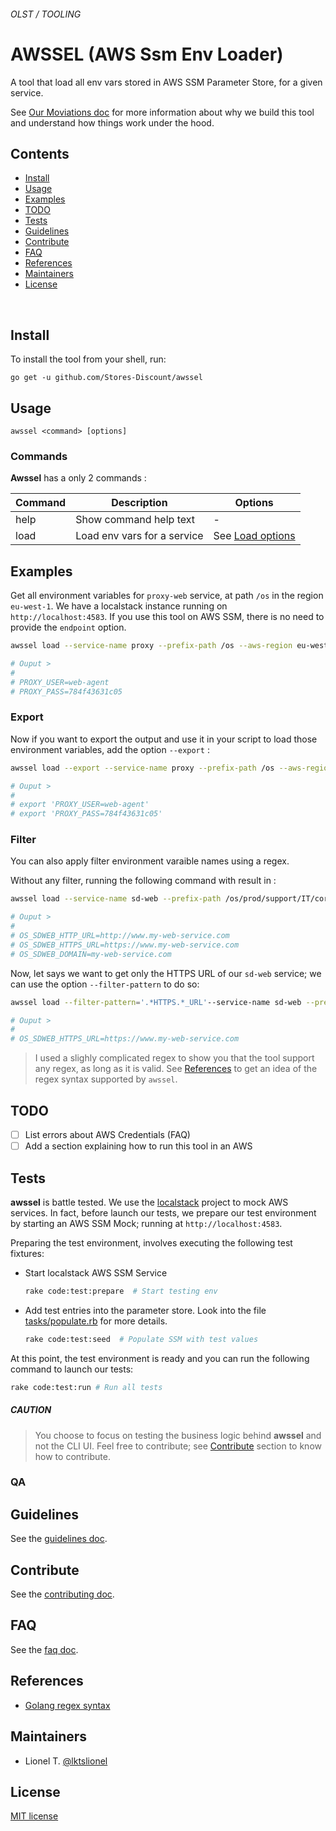 ###### OLST / TOOLING
# AWSSEL (AWS Ssm Env Loader)


A tool that load all env vars stored in AWS SSM Parameter Store, for a given service.

See [Our Moviations doc](docs/awssel/motivations.md) for more information about why we build this tool and understand how things work under the hood.



## Contents

* [Install]
* [Usage]
* [Examples]
* [TODO]
* [Tests]
* [Guidelines]
* [Contribute]
* [FAQ]
* [References]
* [Maintainers]
* [License]

<br>

## Install

To install the tool from your shell, run:

```
go get -u github.com/Stores-Discount/awssel
```

## Usage

```
awssel <command> [options]
```

### Commands

**Awssel** has a only 2 commands : 



Command | Description | Options
---------|----------|---------
 help | Show command help text | -
 load | Load env vars for a service | See [Load options](docs/awssel/cmd/load.md)


## Examples

Get all environment variables for `proxy-web` service, at path `/os` in the region `eu-west-1`.
We have a localstack instance running on `http://localhost:4583`.
If you use this tool on AWS SSM, there is no need to provide the `endpoint` option.

```bash
awssel load --service-name proxy --prefix-path /os --aws-region eu-west-1 --endpoint http://localhost:4583

# Ouput >
# 
# PROXY_USER=web-agent
# PROXY_PASS=784f43631c05
```

### Export

Now if you want to export the output and use it in your script to load those environment variables, add the option `--export` : 

```bash
awssel load --export --service-name proxy --prefix-path /os --aws-region eu-west-1 --endpoint http://localhost:4583 

# Ouput >
# 
# export 'PROXY_USER=web-agent'
# export 'PROXY_PASS=784f43631c05'
```

### Filter

You can also apply filter environment varaible names using a regex.  

Without any filter, running the following command with result in : 

```bash
awssel load --service-name sd-web --prefix-path /os/prod/support/IT/core  --aws-region eu-west-1 --filter-pattern=".*URL"  --endpoint http://localhost:4583 --export

# Ouput >
# 
# OS_SDWEB_HTTP_URL=http://www.my-web-service.com
# OS_SDWEB_HTTPS_URL=https://www.my-web-service.com
# OS_SDWEB_DOMAIN=my-web-service.com
```

Now, let says we want to get only the HTTPS URL of our `sd-web` service; we can use the option `--filter-pattern` to do so:


```bash
awssel load --filter-pattern='.*HTTPS.*_URL'--service-name sd-web --prefix-path /os/prod/support/IT/core  --aws-region eu-west-1   --endpoint http://localhost:4583 

# Ouput >
# 
# OS_SDWEB_HTTPS_URL=https://www.my-web-service.com
```

> I used a slighly complicated regex to show you that the tool support any regex, as long as it is valid.
> See [References] to get an idea of the regex syntax supported by `awssel`.

## TODO

* [ ] List errors about AWS Credentials (FAQ)
* [ ] Add a section explaining how to run this tool in an AWS

## Tests

**awssel** is battle tested. We use the [localstack](https://github.com/localstack/localstack) project to mock AWS services.
In fact, before launch our tests, we prepare our test environment by starting an AWS SSM Mock; running at `http://localhost:4583`.

Preparing the test environment, involves executing the following test fixtures: 

- Start localstack AWS SSM Service
  ```bash
  rake code:test:prepare  # Start testing env
  ```
- Add test entries into the parameter store. Look into the file [tasks/populate.rb](tasks/populate.rb) for more details.
  ```bash
  rake code:test:seed  # Populate SSM with test values
  ```

At this point, the test environment is ready and you can run the following command to launch our tests:

```bash
rake code:test:run # Run all tests
```

##### CAUTION
> You choose to focus on testing the business logic behind **awssel** and not the CLI UI.
> Feel free to contribute; see [Contribute](#contribute) section to know how to contribute.


### QA


## Guidelines

See the [guidelines doc].

## Contribute

See the [contributing doc].

## FAQ

See the [faq doc].

## References

* [Golang regex syntax](https://github.com/google/re2/wiki/Syntax)

## Maintainers

* Lionel T. [@lktslionel](https://twitter.com/lktslionel)

## License
 
[MIT license]


[Changelog]: docs/CHANGELOG.md
[contributing doc]: docs/CONTRIBUTE.md
[guidelines doc]: docs/GUIDELINES.md
[faq doc]: docs/FAQ.md
[MIT license]: LICENSE
[Install]: #Install
[Usage]: #Usage
[Examples]: #Examples
[TODO]: #TODO
[Tests]: #Tests
[Guidelines]: #Guidelines
[Contribute]: #Contribute
[FAQ]: #FAQ
[References]: #References
[Maintainers]: #Maintainers
[License]: #License